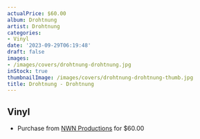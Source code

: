 ```yaml
---
actualPrice: $60.00
album: Drohtnung
artist: Drohtnung
categories:
- Vinyl
date: '2023-09-29T06:19:48'
draft: false
images:
- /images/covers/drohtnung-drohtnung.jpg
inStock: true
thumbnailImage: /images/covers/drohtnung-drohtnung-thumb.jpg
title: Drohtnung - Drohtnung
---
```


## Vinyl
* Purchase from [NWN Productions](http://shop.nwnprod.com/index.php?route=product/product&path=75&product_id=40554&sort=pd.name&order=ASC) for $60.00
